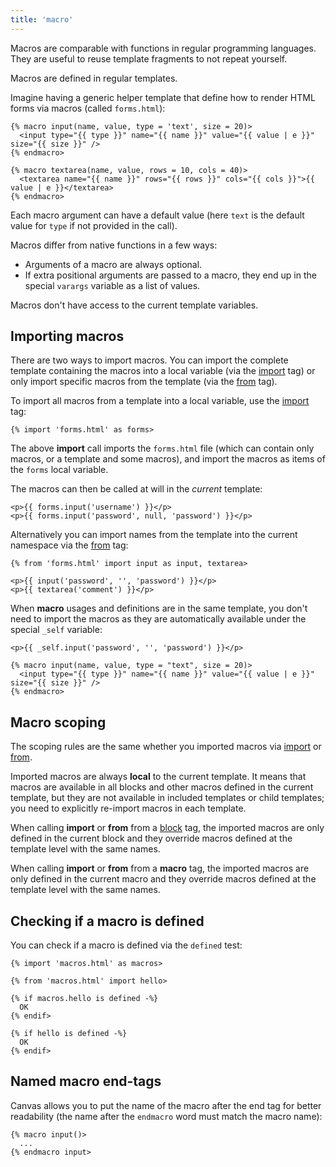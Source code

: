 ```yaml
---
title: 'macro'
---
```


Macros are comparable with functions in regular programming languages. They are useful to reuse template fragments to not repeat yourself.

Macros are defined in regular templates.

Imagine having a generic helper template that define how to render HTML forms via macros (called `forms.html`):

```canvas {% process=false>
{% macro input(name, value, type = 'text', size = 20)>
  <input type="{{ type }}" name="{{ name }}" value="{{ value | e }}" size="{{ size }}" />
{% endmacro>

{% macro textarea(name, value, rows = 10, cols = 40)>
  <textarea name="{{ name }}" rows="{{ rows }}" cols="{{ cols }}">{{ value | e }}</textarea>
{% endmacro>
```

Each macro argument can have a default value (here `text` is the default value for `type` if not provided in the call).

Macros differ from native functions in a few ways:

- Arguments of a macro are always optional.
- If extra positional arguments are passed to a macro, they end up in the special `varargs` variable as a list of values.

Macros don't have access to the current template variables.

## Importing macros

There are two ways to import macros. You can import the complete template containing the macros into a local variable (via the [import](/docs/canvas/tags/import) tag) or only import specific macros from the template (via the [from](/docs/canvas/tags/from) tag).

To import all macros from a template into a local variable, use the [import](/docs/canvas/tags/import) tag:

```canvas {% process=false>
{% import 'forms.html' as forms>
```

The above **import** call imports the `forms.html` file (which can contain only macros, or a template and some macros), and import the macros as items of the `forms` local variable.

The macros can then be called at will in the *current* template:

```canvas {% process=false>
<p>{{ forms.input('username') }}</p>
<p>{{ forms.input('password', null, 'password') }}</p>
```

Alternatively you can import names from the template into the current namespace via the [from](/docs/canvas/tags/from) tag:

```canvas {% process=false>
{% from 'forms.html' import input as input, textarea>

<p>{{ input('password', '', 'password') }}</p>
<p>{{ textarea('comment') }}</p>
```

When **macro** usages and definitions are in the same template, you don't need to import the macros as they are automatically available under the special `_self` variable:

```canvas {% process=false>
<p>{{ _self.input('password', '', 'password') }}</p>

{% macro input(name, value, type = "text", size = 20)>
  <input type="{{ type }}" name="{{ name }}" value="{{ value | e }}" size="{{ size }}" />
{% endmacro>
```

## Macro scoping

The scoping rules are the same whether you imported macros via [import](/docs/canvas/tags/import) or [from](/docs/canvas/tags/from).

Imported macros are always **local** to the current template. It means that macros are available in all blocks and other macros defined in the current template, but they are not available in included templates or child templates; you need to explicitly re-import macros in each template.

When calling **import** or **from** from a [block](/docs/canvas/tags/block) tag, the imported macros are only defined in the current block and they override macros defined at the template level with the same names.

When calling **import** or **from** from a **macro** tag, the imported macros are only defined in the current macro and they override macros defined at the template level with the same names.

## Checking if a macro is defined

You can check if a macro is defined via the `defined` test:

```canvas {% process=false>
{% import 'macros.html' as macros>

{% from 'macros.html' import hello>

{% if macros.hello is defined -%}
  OK
{% endif>

{% if hello is defined -%}
  OK
{% endif>
```

## Named macro end-tags

Canvas allows you to put the name of the macro after the end tag for better readability (the name after the `endmacro` word must match the macro name):

```canvas {% process=false>
{% macro input()>
  ...
{% endmacro input>
```
